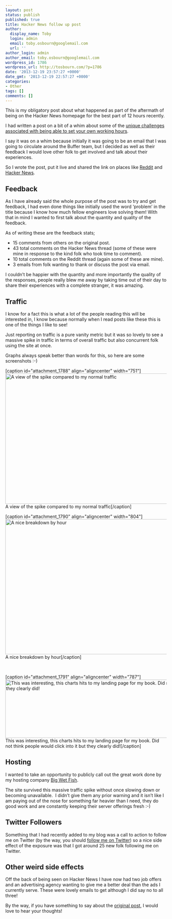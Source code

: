```yaml
---
layout: post
status: publish
published: true
title: Hacker News follow up post
author:
  display_name: Toby
  login: admin
  email: toby.osbourn@googlemail.com
  url: ''
author_login: admin
author_email: toby.osbourn@googlemail.com
wordpress_id: 1786
wordpress_url: http://tosbourn.com/?p=1786
date: '2013-12-19 23:57:27 +0000'
date_gmt: '2013-12-19 22:57:27 +0000'
categories:
- Other
tags: []
comments: []
---
```

<p>This is my obligatory post about what happened as part of the aftermath of being on the Hacker News homepage for the best part of 12 hours recently.</p>
<p>I had written a post on a bit of a whim about some of the <a title="Working whenever you want is amazing and has some unique challenges" href="http://tosbourn.com/2013/12/productivity/the-problems-i-am-facing-with-being-able-to-work-whenever-i-want/">unique challenges associated with being able to set your own working hours</a>.</p>
<p>I say it was on a whim because initially it was going to be an email that I was going to circulate around the Buffer team, but I decided as well as their feedback I would love other folk to get involved and talk about their experiences.</p>
<p>So I wrote the post, put it live and shared the link on places like <a href="http://www.reddit.com/r/productivity/comments/1syg4d/the_problems_i_am_facing_with_being_able_to_work/">Reddit</a> and <a href="https://news.ycombinator.com/item?id=6910891">Hacker News</a>.</p>
<h2>Feedback</h2>
<p>As I have already said the whole purpose of the post was to try and get feedback, I had even done things like initially used the word ‘problem’ in the title because I know how much fellow engineers love solving them! With that in mind I wanted to first talk about the quantity and quality of the feedback.</p>
<p>As of writing these are the feedback stats;</p>
<ul>
<li>15 comments from others on the original post.</li>
<li>43 total comments on the Hacker News thread (some of these were mine in response to the kind folk who took time to comment).</li>
<li>10 total comments on the Reddit thread (again some of these are mine).</li>
<li>3 emails from folk wanting to thank or discuss the post via email.</li>
</ul>
<p>I couldn’t be happier with the quantity and more importantly the quality of the responses, people really blew me away by taking time out of their day to share their experiences with a complete stranger, it was amazing.</p>
<h2>Traffic</h2>
<p>I know for a fact this is what a lot of the people reading this will be interested in, I know because normally when I read posts like these this is one of the things I like to see!</p>
<p>Just reporting on traffic is a pure vanity metric but it was so lovely to see a massive spike in traffic in terms of overall traffic but also concurrent folk using the site at once.</p>
<p>Graphs always speak better than words for this, so here are some screenshots :-)</p>
<p>[caption id="attachment_1788" align="aligncenter" width="751"]<a href="http://tosbourn.com/wp-content/uploads/2013/12/Screenshot-2013-12-19-22.19.07.png"><img class="size-full wp-image-1788" src="http://tosbourn.com/wp-content/uploads/2013/12/Screenshot-2013-12-19-22.19.07.png" alt="A view of the spike compared to my normal traffic" width="751" height="407" /></a> A view of the spike compared to my normal traffic[/caption]</p>
<p>[caption id="attachment_1790" align="aligncenter" width="804"]<a href="http://tosbourn.com/wp-content/uploads/2013/12/Screenshot-2013-12-19-22.21.07.png"><img class="size-full wp-image-1790" src="http://tosbourn.com/wp-content/uploads/2013/12/Screenshot-2013-12-19-22.21.07.png" alt="A nice breakdown by hour" width="804" height="422" /></a> A nice breakdown by hour[/caption]</p>
<p>&nbsp;</p>
<p>[caption id="attachment_1791" align="aligncenter" width="787"]<a href="http://tosbourn.com/wp-content/uploads/2013/12/Screenshot-2013-12-19-22.25.32.png"><img class="size-full wp-image-1791" src="http://tosbourn.com/wp-content/uploads/2013/12/Screenshot-2013-12-19-22.25.32.png" alt="This was interesting, this charts hits to my landing page for my book. Did not think people would click into it but they clearly did!" width="787" height="182" /></a> This was interesting, this charts hits to my landing page for my book. Did not think people would click into it but they clearly did![/caption]</p>
<h2>Hosting</h2>
<p>I wanted to take an opportunity to publicly call out the great work done by my hosting company <a href="http://www.bigwetfish.co.uk/whmcs/aff.php?aff=264">Big Wet Fish</a>.</p>
<p>The site survived this massive traffic spike without once slowing down or becoming unavailable.  I didn’t give them any prior warning and it isn’t like I am paying out of the nose for something far heavier than I need, they do good work and are constantly keeping their server offerings fresh :-)</p>
<h2>Twitter Followers</h2>
<p>Something that I had recently added to my blog was a call to action to follow me on Twitter (by the way, you should <a title="Working whenever you want is amazing and has some unique challenges" href="http://twitter.com/tosbourn">follow me on Twitter</a>) so a nice side effect of the exposure was that I got around 25 new folk following me on Twitter.</p>
<h2>Other weird side effects</h2>
<p>Off the back of being seen on Hacker News I have now had two job offers and an advertising agency wanting to give me a better deal than the ads I currently serve. These were lovely emails to get although I did say no to all three!</p>
<p>By the way, if you have something to say about the <a title="Working whenever you want is amazing and has some unique challenges" href="http://tosbourn.com/2013/12/productivity/the-problems-i-am-facing-with-being-able-to-work-whenever-i-want/">original post</a>, I would love to hear your thoughts!</p>
